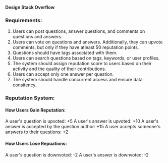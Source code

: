 **Design Stack Overflow**

### **Requirements:**
1. Users can post questions, answer questions, and comments on questions and answers.
2. Users can vote on questions and answers. Additionally, they can upvote comments, but only if they have atleast 50 reputation points.
3. Questions should have tags associated with them.
4. Users can search questions based on tags, keywords, or user profiles.
5. The system should assign reputation score to users based on their activity and the quality of their contributions.
6. Users can accept only one answer per question.
7. The system should handle concurrent access and ensure data consitency.

### **Reputation System:**

#### **How Users Gain Reputation:**
A user's question is upvoted: +5
A user's answer is upvoted: +10
A user's answer is accepted by the question author: +15
A user accepts someone's answers to their questions: +2

#### **How Users Lose Repuations:**
A user's question is downvoted: -2
A user's answer is downvoted: -2
